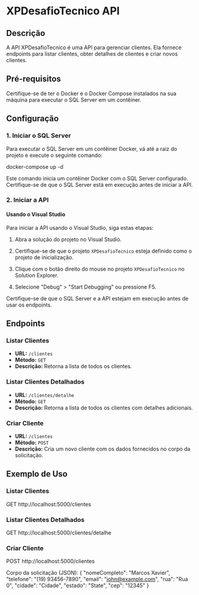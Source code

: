 # XPDesafioTecnico API

## Descrição

A API XPDesafioTecnico é uma API para gerenciar clientes. Ela fornece endpoints para listar clientes, obter detalhes de clientes e criar novos clientes.

## Pré-requisitos

Certifique-se de ter o Docker e o Docker Compose instalados na sua máquina para executar o SQL Server em um contêiner.

## Configuração

### 1. Iniciar o SQL Server

Para executar o SQL Server em um contêiner Docker, vá até a raiz do projeto e execute o seguinte comando:

docker-compose up -d

Este comando inicia um contêiner Docker com o SQL Server configurado. Certifique-se de que o SQL Server está em execução antes de iniciar a API.

### 2. Iniciar a API

#### Usando o Visual Studio

Para iniciar a API usando o Visual Studio, siga estas etapas:

1. Abra a solução do projeto no Visual Studio.

2. Certifique-se de que o projeto `XPDesafioTecnico` esteja definido como o projeto de inicialização.

3. Clique com o botão direito do mouse no projeto `XPDesafioTecnico` no Solution Explorer.

4. Selecione "Debug" > "Start Debugging" ou pressione F5.

Certifique-se de que o SQL Server e a API estejam em execução antes de usar os endpoints.

## Endpoints

### Listar Clientes

- **URL:** `/clientes`
- **Método:** `GET`
- **Descrição:** Retorna a lista de todos os clientes.

### Listar Clientes Detalhados

- **URL:** `/clientes/detalhe`
- **Método:** `GET`
- **Descrição:** Retorna a lista de todos os clientes com detalhes adicionais.

### Criar Cliente

- **URL:** `/clientes`
- **Método:** `POST`
- **Descrição:** Cria um novo cliente com os dados fornecidos no corpo da solicitação.

## Exemplo de Uso

### Listar Clientes
GET http://localhost:5000/clientes

### Listar Clientes Detalhados
GET http://localhost:5000/clientes/detalhe

### Criar Cliente
POST http://localhost:5000/clientes

Corpo da solicitação (JSON):
{
  "nomeCompleto": "Marcos Xavier",
  "telefone": "(19) 93456-7890",
  "email": "john@example.com",
  "rua": "Rua 0",
  "cidade": "Cidade",
  "estado": "State",
  "cep": "12345"
}
